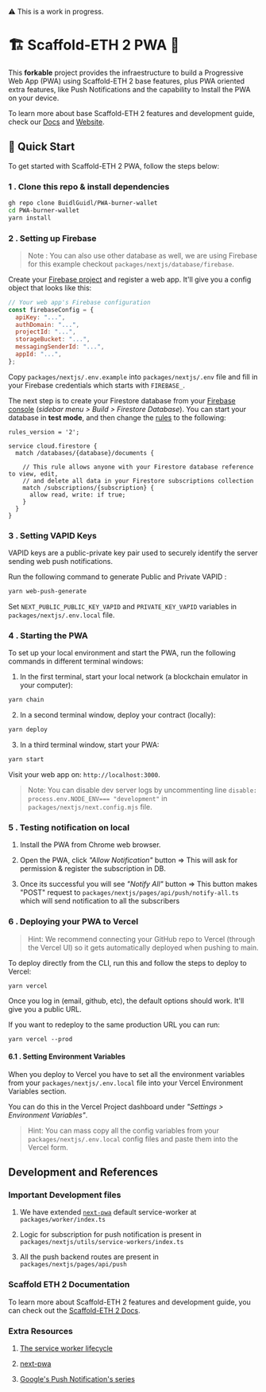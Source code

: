 ⚠️ This is a work in progress.

# 🏗 Scaffold-ETH 2 PWA 📱

This **forkable** project provides the infraestructure to build a Progressive Web App (PWA) using Scaffold-ETH 2 base features, plus PWA oriented extra features, like Push Notifications and the capability to Install the PWA on your device.

To learn more about base Scaffold-ETH 2 features and development guide, check our [Docs](https://docs.scaffoldeth.io/) and [Website](https://scaffoldeth.io/).

## 🏃 Quick Start

To get started with Scaffold-ETH 2 PWA, follow the steps below:

### 1 . Clone this repo & install dependencies

```bash
gh repo clone BuidlGuidl/PWA-burner-wallet
cd PWA-burner-wallet
yarn install
```

### 2 . Setting up Firebase

> Note : You can also use other database as well, we are using Firebase for this example checkout `packages/nextjs/database/firebase`.

Create your [Firebase project](https://console.firebase.google.com/) and register a web app. It'll give you a config object that looks like this:

```js
// Your web app's Firebase configuration
const firebaseConfig = {
  apiKey: "...",
  authDomain: "...",
  projectId: "...",
  storageBucket: "...",
  messagingSenderId: "...",
  appId: "...",
};
```

Copy `packages/nextjs/.env.example` into `packages/nextjs/.env` file and fill in your Firebase credentials which starts with `FIREBASE_`.

The next step is to create your Firestore database from your [Firebase console](https://console.firebase.google.com/) (_sidebar menu > Build > Firestore Database_). You can start your database in **test mode**, and then change the [rules](https://console.firebase.google.com/project/_/firestore/rules?_gl=1*aqmcm*_ga*MTQxNzU0MTYyMi4xNjk0MTY1NjY2*_ga_CW55HF8NVT*MTY5NTc2ODQwNS4xNC4xLjE2OTU3NzE0MDAuMC4wLjA.) to the following:

```
rules_version = '2';

service cloud.firestore {
  match /databases/{database}/documents {

    // This rule allows anyone with your Firestore database reference to view, edit,
    // and delete all data in your Firestore subscriptions collection
    match /subscriptions/{subscription} {
      allow read, write: if true;
    }
  }
}
```

### 3 . Setting VAPID Keys

VAPID keys are a public-private key pair used to securely identify the server sending web push notifications.

Run the following command to generate Public and Private VAPID :

```bash
yarn web-push-generate
```

Set `NEXT_PUBLIC_PUBLIC_KEY_VAPID` and `PRIVATE_KEY_VAPID` variables in `packages/nextjs/.env.local` file.

### 4 . Starting the PWA

To set up your local environment and start the PWA, run the following commands in different terminal windows:

1. In the first terminal, start your local network (a blockchain emulator in your computer):

```bash
yarn chain
```

2. In a second terminal window, deploy your contract (locally):

```bash
yarn deploy
```

3. In a third terminal window, start your PWA:

```bash
yarn start
```

Visit your web app on: `http://localhost:3000`.

> Note: You can disable dev server logs by uncommenting line `disable: process.env.NODE_ENV=== "development"` in `packages/nextjs/next.config.mjs` file.

### 5 . Testing notification on local

1. Install the PWA from Chrome web browser.

2. Open the PWA, click _"Allow Notification"_ button => This will ask for permission & register the subscription in DB.

3. Once its successful you will see _"Notify All"_ button => This button makes "POST" request to `packages/nextjs/pages/api/push/notify-all.ts` which will send notification to all the subscribers

### 6 . Deploying your PWA to Vercel

> Hint: We recommend connecting your GitHub repo to Vercel (through the Vercel UI) so it gets automatically deployed when pushing to main.

To deploy directly from the CLI, run this and follow the steps to deploy to Vercel:

```
yarn vercel
```

Once you log in (email, github, etc), the default options should work. It'll give you a public URL.

If you want to redeploy to the same production URL you can run:

```
yarn vercel --prod
```

#### 6.1 . Setting Environment Variables

When you deploy to Vercel you have to set all the environment variables from your `packages/nextjs/.env.local` file into your Vercel Environment Variables section.

You can do this in the Vercel Project dashboard under _"Settings > Environment Variables"_.

> Hint: You can mass copy all the config variables from your `packages/nextjs/.env.local` config files and paste them into the Vercel form.

## Development and References

### Important Development files

1. We have extended [`next-pwa`](https://github.com/shadowwalker/next-pwa) default service-worker at `packages/worker/index.ts`

2. Logic for subscription for push notification is present in `packages/nextjs/utils/service-workers/index.ts`

3. All the push backend routes are present in `packages/nextjs/pages/api/push`

### Scaffold ETH 2 Documentation

To learn more about Scaffold-ETH 2 features and development guide, you can check out the [Scaffold-ETH 2 Docs](https://docs.scaffoldeth.io/).

### Extra Resources

1. [The service worker lifecycle](https://web.dev/service-worker-lifecycle/)

2. [next-pwa](https://github.com/shadowwalker/next-pwa)

3. [Google's Push Notification's series](https://web.dev/push-notifications-overview/)

